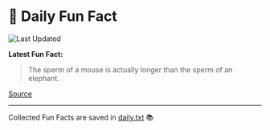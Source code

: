 # 🌟 Daily Fun Fact

![Last Updated](https://img.shields.io/badge/Last_Updated-2025_06_24-blue?style=flat-square)

**Latest Fun Fact:**

> The sperm of a mouse is actually longer than the sperm of an elephant.

[Source](http://www.djtech.net/humor/useless_facts.htm)

---

Collected Fun Facts are saved in [daily.txt](daily.txt) 📚
